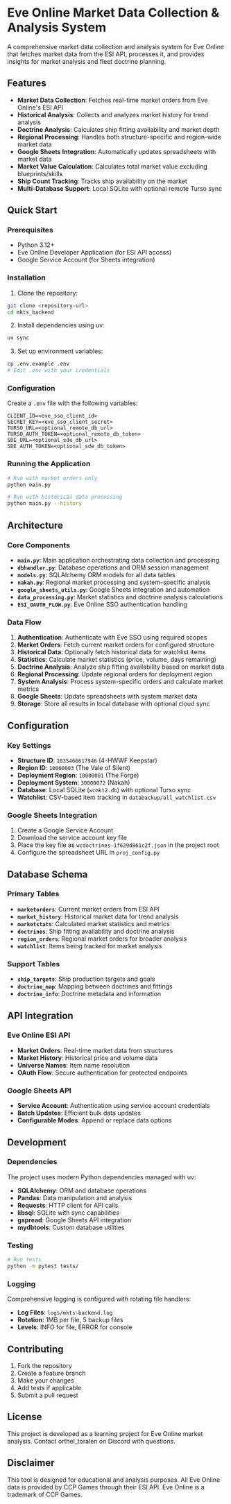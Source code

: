 # Eve Online Market Data Collection & Analysis System

A comprehensive market data collection and analysis system for Eve Online that fetches market data from the ESI API, processes it, and provides insights for market analysis and fleet doctrine planning.

## Features

- **Market Data Collection**: Fetches real-time market orders from Eve Online's ESI API
- **Historical Analysis**: Collects and analyzes market history for trend analysis
- **Doctrine Analysis**: Calculates ship fitting availability and market depth
- **Regional Processing**: Handles both structure-specific and region-wide market data
- **Google Sheets Integration**: Automatically updates spreadsheets with market data
- **Market Value Calculation**: Calculates total market value excluding blueprints/skills
- **Ship Count Tracking**: Tracks ship availability on the market
- **Multi-Database Support**: Local SQLite with optional remote Turso sync

## Quick Start

### Prerequisites

- Python 3.12+
- Eve Online Developer Application (for ESI API access)
- Google Service Account (for Sheets integration)

### Installation

1. Clone the repository:
```bash
git clone <repository-url>
cd mkts_backend
```

2. Install dependencies using uv:
```bash
uv sync
```

3. Set up environment variables:
```bash
cp .env.example .env
# Edit .env with your credentials
```

### Configuration

Create a `.env` file with the following variables:

```env
CLIENT_ID=<eve_sso_client_id>
SECRET_KEY=<eve_sso_client_secret>
TURSO_URL=<optional_remote_db_url>
TURSO_AUTH_TOKEN=<optional_remote_db_token>
SDE_URL=<optional_sde_db_url>
SDE_AUTH_TOKEN=<optional_sde_db_token>
```

### Running the Application

```bash
# Run with market orders only
python main.py

# Run with historical data processing
python main.py --history
```

## Architecture

### Core Components

- **`main.py`**: Main application orchestrating data collection and processing
- **`dbhandler.py`**: Database operations and ORM session management
- **`models.py`**: SQLAlchemy ORM models for all data tables
- **`nakah.py`**: Regional market processing and system-specific analysis
- **`google_sheets_utils.py`**: Google Sheets integration and automation
- **`data_processing.py`**: Market statistics and doctrine analysis calculations
- **`ESI_OAUTH_FLOW.py`**: Eve Online SSO authentication handling

### Data Flow

1. **Authentication**: Authenticate with Eve SSO using required scopes
2. **Market Orders**: Fetch current market orders for configured structure
3. **Historical Data**: Optionally fetch historical data for watchlist items
4. **Statistics**: Calculate market statistics (price, volume, days remaining)
5. **Doctrine Analysis**: Analyze ship fitting availability based on market data
6. **Regional Processing**: Update regional orders for deployment region
7. **System Analysis**: Process system-specific orders and calculate market metrics
8. **Google Sheets**: Update spreadsheets with system market data
9. **Storage**: Store all results in local database with optional cloud sync

## Configuration

### Key Settings

- **Structure ID**: `1035466617946` (4-HWWF Keepstar)
- **Region ID**: `10000003` (The Vale of Silent)
- **Deployment Region**: `10000001` (The Forge)
- **Deployment System**: `30000072` (Nakah)
- **Database**: Local SQLite (`wcmkt2.db`) with optional Turso sync
- **Watchlist**: CSV-based item tracking in `databackup/all_watchlist.csv`

### Google Sheets Integration

1. Create a Google Service Account
2. Download the service account key file
3. Place the key file as `wcdoctrines-1f629d861c2f.json` in the project root
4. Configure the spreadsheet URL in `proj_config.py`

## Database Schema

### Primary Tables

- **`marketorders`**: Current market orders from ESI API
- **`market_history`**: Historical market data for trend analysis
- **`marketstats`**: Calculated market statistics and metrics
- **`doctrines`**: Ship fitting availability and doctrine analysis
- **`region_orders`**: Regional market orders for broader analysis
- **`watchlist`**: Items being tracked for market analysis

### Support Tables

- **`ship_targets`**: Ship production targets and goals
- **`doctrine_map`**: Mapping between doctrines and fittings
- **`doctrine_info`**: Doctrine metadata and information

## API Integration

### Eve Online ESI API

- **Market Orders**: Real-time market data from structures
- **Market History**: Historical price and volume data
- **Universe Names**: Item name resolution
- **OAuth Flow**: Secure authentication for protected endpoints

### Google Sheets API

- **Service Account**: Authentication using service account credentials
- **Batch Updates**: Efficient bulk data updates
- **Configurable Modes**: Append or replace data options

## Development

### Dependencies

The project uses modern Python dependencies managed with uv:

- **SQLAlchemy**: ORM and database operations
- **Pandas**: Data manipulation and analysis
- **Requests**: HTTP client for API calls
- **libsql**: SQLite with sync capabilities
- **gspread**: Google Sheets API integration
- **mydbtools**: Custom database utilities

### Testing

```bash
# Run tests
python -m pytest tests/
```

### Logging

Comprehensive logging is configured with rotating file handlers:

- **Log Files**: `logs/mkts-backend.log`
- **Rotation**: 1MB per file, 5 backup files
- **Levels**: INFO for file, ERROR for console

## Contributing

1. Fork the repository
2. Create a feature branch
3. Make your changes
4. Add tests if applicable
5. Submit a pull request

## License

This project is developed as a learning project for Eve Online market analysis. Contact orthel_toralen on Discord with questions.

## Disclaimer

This tool is designed for educational and analysis purposes. All Eve Online data is provided by CCP Games through their ESI API. Eve Online is a trademark of CCP Games.